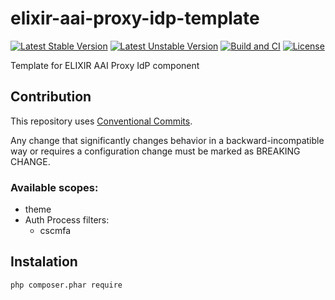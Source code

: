 # elixir-aai-proxy-idp-template

[![Latest Stable Version](https://poser.pugx.org/elixir/simplesamlphp-module-elixir/v/stable)](https://packagist.org/packages/elixir/simplesamlphp-module-elixir)
[![Latest Unstable Version](https://poser.pugx.org/elixir/simplesamlphp-module-elixir/v/unstable)](https://packagist.org/packages/elixir/simplesamlphp-module-elixir)
[![Build and CI](https://github.com/CESNET/einfra-aai-proxy-idp-template/actions/workflows/build_and_check.yml/badge.svg)](https://github.com/CESNET/einfra-aai-proxy-idp-template/actions/workflows/build_and_check.yml)
[![License](https://poser.pugx.org/elixir/simplesamlphp-module-elixir/license)](https://packagist.org/packages/elixir/simplesamlphp-module-elixir)

Template for ELIXIR AAI Proxy IdP component


## Contribution

This repository uses [Conventional Commits](https://www.npmjs.com/package/@commitlint/config-conventional).

Any change that significantly changes behavior in a backward-incompatible way or requires a configuration change must be marked as BREAKING CHANGE.

### Available scopes:
* theme
* Auth Process filters:
    * cscmfa

## Instalation
`php composer.phar require`


